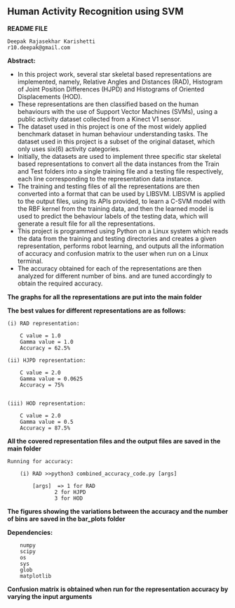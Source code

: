 ## Human Activity Recognition using SVM

**README FILE**

````````````````````````````
Deepak Rajasekhar Karishetti
r10.deepak@gmail.com
````````````````````````````
**Abstract:**
 - In this project work, several star skeletal based representations are implemented, namely, Relative Angles and
Distances (RAD), Histogram of Joint Position Differences (HJPD) and Histograms of Oriented Displacements (HOD).
 - These representations are then classified based on the human behaviours with the use of Support Vector Machines (SVMs),
using a public activity dataset collected from a Kinect V1 sensor. 
 - The dataset used in this project is one of the most widely applied benchmark dataset in human behaviour understanding tasks. The dataset used in this project is a subset of the original dataset, which only uses six(6) activity categories.     
 - Initially, the datasets are used to implement three specific star skeletal based representations to convert all the data instances from the Train and Test folders into a single training file and a testing file respectively, each line corresponding to the representation data instance. 
 - The training and testing files of all the representations are then converted into a format that can be used by LIBSVM. LIBSVM is applied to the output files, using its APIs provided, to learn a C-SVM model with the RBF kernel from the training data, and then the learned model is used to predict the behaviour labels of the testing data, which will generate a result file for all the representations. 
 - This project is programmed using Python on a Linux system which reads the data from the training and testing directories and creates a given representation, performs robot learning, and outputs all the information of accuracy and confusion matrix to the user when run on a Linux terminal. 
 - The accuracy obtained for each of the representations are then analyzed for different number of bins. and are tuned accordingly to obtain the required accuracy.



**The graphs for all the representations are put into the main folder**

**The best values for different representations are as follows:**

	(i) RAD representation:

		C value = 1.0
		Gamma value = 1.0
		Accuracy = 62.5%

	(ii) HJPD representation:

		C value = 2.0
		Gamma value = 0.0625
		Accuracy = 75%


	(iii) HOD representation:

		C value = 2.0
		Gamma value = 0.5 
		Accuracy = 87.5%


**All the covered representation files and the output files are saved in the main folder**

	Running for accuracy:

		(i) RAD >>python3 combined_accuracy_code.py [args]

			[args]  => 1 for RAD
				   2 for HJPD
				   3 for HOD

**The figures showing the variations between the accuracy and the number of bins are saved in the bar_plots folder**


**Dependencies:**

		numpy
		scipy
		os
		sys
		glob
		matplotlib

**Confusion matrix is obtained when run for the representation accuracy by varying the input arguments**
